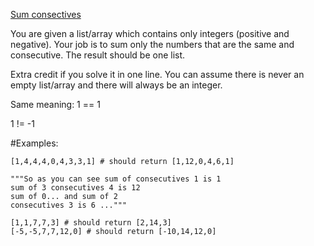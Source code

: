 [Sum consectives](https://www.codewars.com/kata/55eeddff3f64c954c2000059/scala)

You are given a list/array which contains only integers (positive and negative). Your job is to sum only the numbers that are the same and consecutive. The result should be one list.

Extra credit if you solve it in one line. You can assume there is never an empty list/array and there will always be an integer.

Same meaning: 1 == 1

1 != -1

#Examples:
```
[1,4,4,4,0,4,3,3,1] # should return [1,12,0,4,6,1]

"""So as you can see sum of consecutives 1 is 1 
sum of 3 consecutives 4 is 12 
sum of 0... and sum of 2 
consecutives 3 is 6 ..."""

[1,1,7,7,3] # should return [2,14,3]
[-5,-5,7,7,12,0] # should return [-10,14,12,0]
```
